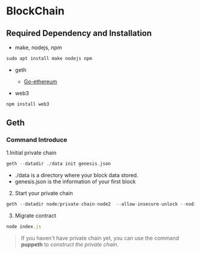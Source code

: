 # BlockChain
## Required Dependency and Installation

* make, nodejs, npm
```c
sudo apt install make nodejs npm
```

* geth
   * [Go-ethereum](https://geth.ethereum.org/)

* web3
```javascript
npm install web3
```

## Geth
### Command Introduce
1.Initial private chain

```go
geth --datadir ./data init genesis.json
```


   * ./data is a directory where your block data stored.
   * genesis.json is the information of your first block

2. Start your private chain

```go
geth --datadir node/private-chain-node2  --allow-insecure-unlock --nodiscover --syncmode full --networkid 100 --port 30303 --http --http.port 8545 --http.api "eth,net,web3,personal" --unlock c5f7f02e4833f2d8fdda9cd51e720793583b5a7a --password /home/well1314/node/private-chain-node2/password.txt console
```

3. Migrate contract

```javascript
node index.js
```

> If you haven't have private chain yet, you can use the command **puppeth** to *construct the private chain*.

